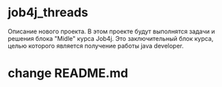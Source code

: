 # job4j_threads
Описание нового проекта. В этом проекте будут выполнятся задачи и решения блока "Midle" курса Job4j.
Это заключительный блок курса, целью которого является получение работы java developer.

# change README.md